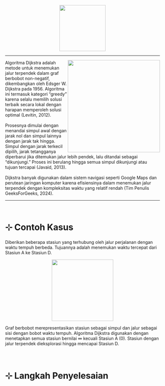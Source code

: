 <div align="center">
  <img height="150" src="https://github.com/user-attachments/assets/6fac93e9-dce1-4ab7-b8e4-1491592555f3"/>
</div>

---
<img align="right" height="300" src="https://upload.wikimedia.org/wikipedia/commons/d/d9/Edsger_Wybe_Dijkstra.jpg"  />

<p align="left">Algoritma Dijkstra adalah metode untuk menemukan jalur terpendek dalam graf berbobot non-negatif, dikembangkan oleh Edsger W. Dijkstra pada 1956. Algoritma ini termasuk kategori “greedy” karena selalu memilih solusi terbaik secara lokal dengan harapan memperoleh solusi optimal (Levitin, 2012).<br><br>Prosesnya dimulai dengan menandai simpul awal dengan jarak nol dan simpul lainnya dengan jarak tak hingga. Simpul dengan jarak terkecil dipilih, jarak tetangganya diperbarui jika ditemukan jalur lebih pendek, lalu ditandai sebagai “dikunjungi.” Proses ini berulang hingga semua simpul dikunjungi atau tujuan tercapai (Javaid, 2013).<br><br>Dijkstra banyak digunakan dalam sistem navigasi seperti Google Maps dan perutean jaringan komputer karena efisiensinya dalam menemukan jalur terpendek dengan kompleksitas waktu yang relatif rendah (Tim Penulis GeeksForGeeks, 2024).</p>

---

<br>

<h1 align="left">⊹ Contoh Kasus</h1>

###

<p align="left">Diberikan beberapa stasiun yang terhubung oleh jalur perjalanan dengan waktu tempuh berbeda. Tujuannya adalah menemukan waktu tercepat dari Stasiun A ke Stasiun D.
  
<div align="center">
  <img height="200" src="https://github.com/user-attachments/assets/f6c4ee98-189f-4724-92dd-296a85139c38"/>
</div>

Graf berbobot merepresentasikan stasiun sebagai simpul dan jalur sebagai sisi dengan bobot waktu tempuh. Algoritma Dijkstra digunakan dengan menetapkan semua stasiun bernilai ∞ kecuali Stasiun A (0). Stasiun dengan jalur terpendek dieksplorasi hingga mencapai Stasiun D.</p>

###

<br>

<h1 align="left">⊹ Langkah Penyelesaian</h1>

###
